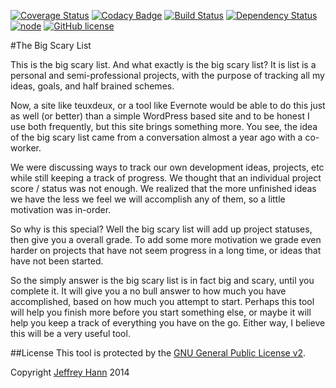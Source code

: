 [![Coverage Status](https://coveralls.io/repos/obihann/big-scary-list/badge.svg)](https://coveralls.io/r/obihann/big-scary-list)
[![Codacy Badge](https://www.codacy.com/project/badge/a65ba1f9cc844d208c1382d63cc7a4df)](https://www.codacy.com/app/jeffhann/big-scary-list)
[![Build Status](https://travis-ci.org/obihann/big-scary-list.svg?branch=node)](https://travis-ci.org/obihann/big-scary-list)
[![Dependency Status](https://david-dm.org/obihann/big-scary-list.svg)](https://david-dm.org/obihann/big-scary-list)
[![node](https://img.shields.io/node/v/gh-badges.svg)]()
[![GitHub license](https://img.shields.io/github/license/obihann/big-scary-list.svg)]()

#The Big Scary List

This is the big scary list. And what exactly is the big scary list? It is list is a personal and semi-professional projects, with the purpose of tracking all my ideas, goals, and half brained schemes. 

Now, a site like teuxdeux, or a tool like Evernote would be able to do this just as well (or better) than a simple WordPress based site and to be honest I use both frequently, but this site brings something more. 
You see, the idea of the big scary list came from a conversation almost a year ago with a co-worker. 

We were discussing ways to track our own development ideas, projects, etc while still keeping a track of progress. We thought that an individual project score / status was not enough. We realized that the more unfinished ideas we have the less we feel we will accomplish any of them, so a little motivation was in-order. 

So why is this special? Well the big scary list will add up project statuses, then give you a overall grade. To add some more motivation we grade even harder on projects that have not seem progress in a long time, or ideas that have not been started. 

So the simply answer is the big scary list is in fact big and scary, until you complete it. It will give you a no bull answer to how much you have accomplished, based on how much you attempt to start. Perhaps this tool will help you finish more before you start something else, or maybe it will help you keep a track of everything you have on the go. Either way, I believe this will be a very useful tool.

##License
This tool is protected by the [GNU General Public License v2](http://www.gnu.org/licenses/gpl-2.0.html).

Copyright [Jeffrey Hann](http://jeffreyhann.ca/) 2014
